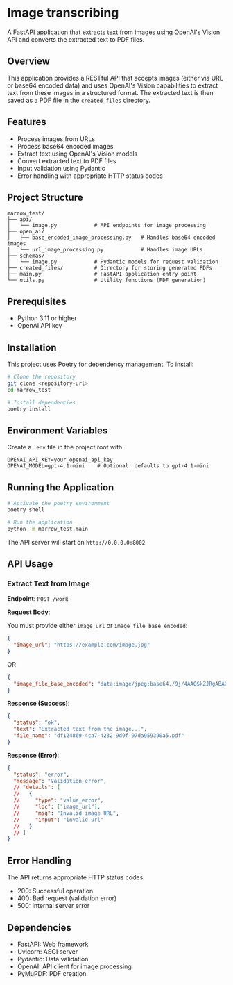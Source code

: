 # Image transcribing

A FastAPI application that extracts text from images using OpenAI's Vision API and converts the extracted text to PDF files.

## Overview

This application provides a RESTful API that accepts images (either via URL or base64 encoded data) and uses OpenAI's Vision capabilities to extract text from these images in a structured format. The extracted text is then saved as a PDF file in the `created_files` directory.

## Features

- Process images from URLs
- Process base64 encoded images
- Extract text using OpenAI's Vision models
- Convert extracted text to PDF files
- Input validation using Pydantic
- Error handling with appropriate HTTP status codes

## Project Structure

```
marrow_test/
├── api/
│   └── image.py            # API endpoints for image processing
├── open_ai/
│   ├── base_encoded_image_processing.py   # Handles base64 encoded images
│   └── url_image_processing.py            # Handles image URLs
├── schemas/
│   └── image.py            # Pydantic models for request validation
├── created_files/          # Directory for storing generated PDFs
├── main.py                 # FastAPI application entry point
└── utils.py                # Utility functions (PDF generation)
```

## Prerequisites

- Python 3.11 or higher
- OpenAI API key

## Installation

This project uses Poetry for dependency management. To install:

```bash
# Clone the repository
git clone <repository-url>
cd marrow_test

# Install dependencies
poetry install
```

## Environment Variables

Create a `.env` file in the project root with:

```
OPENAI_API_KEY=your_openai_api_key
OPENAI_MODEL=gpt-4.1-mini    # Optional: defaults to gpt-4.1-mini
```

## Running the Application

```bash
# Activate the poetry environment
poetry shell

# Run the application
python -m marrow_test.main
```

The API server will start on `http://0.0.0.0:8002`.

## API Usage

### Extract Text from Image

**Endpoint**: `POST /work`

**Request Body**:

You must provide either `image_url` or `image_file_base_encoded`:

```json
{
  "image_url": "https://example.com/image.jpg"
}
```

OR

```json
{
  "image_file_base_encoded": "data:image/jpeg;base64,/9j/4AAQSkZJRgABAQEA..."
}
```

**Response (Success)**:

```json
{
  "status": "ok",
  "text": "Extracted text from the image...",
  "file_name": "df124869-4ca7-4232-9d9f-97da959390a5.pdf"
}
```

**Response (Error)**:

```json
{
  "status": "error",
  "message": "Validation error",
  // "details": [
  //   {
  //     "type": "value_error",
  //     "loc": ["image_url"],
  //     "msg": "Invalid image URL",
  //     "input": "invalid-url"
  //   }
  // ]
}
```

## Error Handling

The API returns appropriate HTTP status codes:

- 200: Successful operation
- 400: Bad request (validation error)
- 500: Internal server error

## Dependencies

- FastAPI: Web framework
- Uvicorn: ASGI server
- Pydantic: Data validation
- OpenAI: API client for image processing
- PyMuPDF: PDF creation
